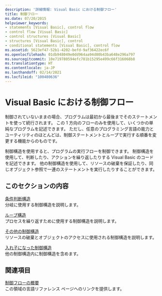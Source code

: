 ```yaml
---
description: '詳細情報: Visual Basic における制御フロー'
title: 制御フロー
ms.date: 07/20/2015
helpviewer_keywords:
- statements [Visual Basic], control flow
- control flow [Visual Basic]
- control structures [Visual Basic]
- structures [Visual Basic], control
- conditional statements [Visual Basic], control flow
ms.assetid: 5623ef47-52b1-4202-befd-9af36422ec6f
ms.openlocfilehash: 01db948049e0dd964aa94d80b43ba648e296a797
ms.sourcegitcommit: 10e719780594efc781b15295e499c66f316068b8
ms.translationtype: HT
ms.contentlocale: ja-JP
ms.lasthandoff: 02/14/2021
ms.locfileid: "100480636"
---
```

# <a name="control-flow-in-visual-basic"></a>Visual Basic における制御フロー

制御されていないままの場合、プログラムは最初から最後までそのステートメントを使って続行されます。 この 1 方向のフローのみを使用して、いくつかの単純なプログラムを記述できます。 ただし、任意のプログラミング言語の能力とユーティリティのほとんどは、制御ステートメントとループで実行する順番を変更する機能からのものです。

 制御構造を使用すると、プログラムの実行フローを制御できます。 制御構造を使用して、判断したり、アクションを繰り返したりする Visual Basic のコードを記述できます。 他の制御構造を使用して、リソースの破棄を保証したり、同じオブジェクト参照で一連のステートメントを実行したりすることができます。
  
## <a name="in-this-section"></a>このセクションの内容

 [条件判断構造](decision-structures.md)  
 分岐に使用する制御構造を説明します。

 [ループ構造](loop-structures.md)  
 プロセスを繰り返すために使用する制御構造を説明します。

 [その他の制御構造](other-control-structures.md)  
 リソースの破棄とオブジェクトのアクセスに使用される制御構造を説明します。

 [入れ子になった制御構造](nested-control-structures.md)  
 他の制御構造内に制御構造を含めます。

## <a name="related-sections"></a>関連項目

 [制御フローの概要](../../../language-reference/keywords/control-flow-summary.md)  
 この領域の言語リファレンス ページへのリンクを提供します。
